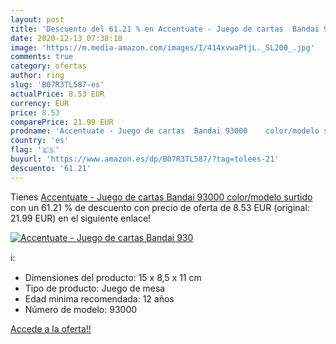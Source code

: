 ```yaml
---
layout: post
title: 'Descuento del 61.21 % en Accentuate - Juego de cartas  Bandai 930'
date: 2020-12-13 07:38:18
image: 'https://m.media-amazon.com/images/I/414xvwaPtjL._SL200_.jpg'
comments: true
category: ofertas
author: ring
slug: 'B07R3TL587-es'
actualPrice: 8.53 EUR
currency: EUR
price: 8.53
comparePrice: 21.99 EUR
prodname: 'Accentuate - Juego de cartas  Bandai 93000    color/modelo surtido'
country: 'es'
flag: '🇪🇸'
buyurl: 'https://www.amazon.es/dp/B07R3TL587/?tag=tolees-21'
descuento: '61.21'
---
```


Tienes [Accentuate - Juego de cartas  Bandai 93000    color/modelo surtido](https://www.amazon.es/dp/B07R3TL587/?tag=tolees-21) con un 61.21 % de descuento con precio de oferta de 8.53 EUR (original: 21.99 EUR) en el siguiente enlace!

[![Accentuate - Juego de cartas  Bandai 930](https://m.media-amazon.com/images/I/414xvwaPtjL._SL200_.jpg)](https://www.amazon.es/dp/B07R3TL587/?tag=tolees-21)

ℹ️:

- Dimensiones del producto: 15 x 8,5 x 11 cm
- Tipo de producto: Juego de mesa
- Edad minima recomendada: 12 años
- Número de modelo: 93000

[Accede a la oferta!!](https://www.amazon.es/dp/B07R3TL587/?tag=tolees-21)

